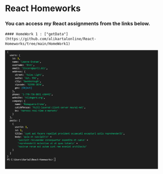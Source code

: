 # React Homeworks

### You can access my React assignments from the links below.

```
#### HomeWork 1 : ["getData"](https://github.com/alikartalonline/React-Homeworks/tree/main/HomeWork1)
```
![getDAta](https://github.com/alikartalonline/React-Homeworks/blob/main/HomeWork1/assets/1.png)

